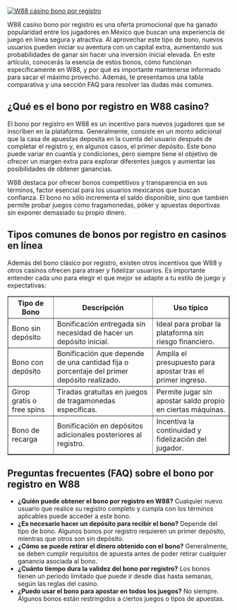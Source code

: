 [![W88 casino bono por registro](https://123-caf.pages.dev/gitsignup.png)](https://vrmoo.ru/Bt82HjjY)

<div>   <p>W88 casino bono por registro es una oferta promocional que ha ganado popularidad entre los jugadores en México que buscan una experiencia de juego en línea segura y atractiva. Al aprovechar este tipo de bono, nuevos usuarios pueden iniciar su aventura con un capital extra, aumentando sus probabilidades de ganar sin hacer una inversión inicial elevada. En este artículo, conocerás la esencia de estos bonos, cómo funcionan específicamente en W88, y por qué es importante mantenerse informado para sacar el máximo provecho. Además, te presentamos una tabla comparativa y una sección FAQ para resolver las dudas más comunes.</p>  <h2>¿Qué es el bono por registro en W88 casino?</h2>   <p>El bono por registro en W88 es un incentivo para nuevos jugadores que se inscriben en la plataforma. Generalmente, consiste en un monto adicional que la casa de apuestas deposita en la cuenta del usuario después de completar el registro y, en algunos casos, el primer depósito. Este bono puede variar en cuantía y condiciones, pero siempre tiene el objetivo de ofrecer un margen extra para explorar diferentes juegos y aumentar las posibilidades de obtener ganancias.</p>  <p>W88 destaca por ofrecer bonos competitivos y transparencia en sus términos, factor esencial para los usuarios mexicanos que buscan confianza. El bono no sólo incrementa el saldo disponible, sino que también permite probar juegos como tragamonedas, póker y apuestas deportivas sin exponer demasiado su propio dinero.</p>  <h2>Tipos comunes de bonos por registro en casinos en línea</h2>   <p>Además del bono clásico por registro, existen otros incentivos que W88 y otros casinos ofrecen para atraer y fidelizar usuarios. Es importante entender cada uno para elegir el que mejor se adapte a tu estilo de juego y expectativas:</p>    <table border="1" cellpadding="8" cellspacing="0">   <thead>   <tr>   <th>Tipo de Bono</th>   <th>Descripción</th>   <th>Uso típico</th>   </tr>   </thead>   <tbody>   <tr>   <td>Bono sin depósito</td>   <td>Bonificación entregada sin necesidad de hacer un depósito inicial.</td>   <td>Ideal para probar la plataforma sin riesgo financiero.</td>   </tr>   <tr>   <td>Bono con depósito</td>   <td>Bonificación que depende de una cantidad fija o porcentaje del primer depósito realizado.</td>   <td>Amplía el presupuesto para apostar tras el primer ingreso.</td>   </tr>   <tr>   <td>Girop gratis o free spins</td>   <td>Tiradas gratuitas en juegos de tragamonedas específicas.</td>   <td>Permite jugar sin apostar saldo propio en ciertas máquinas.</td>   </tr>   <tr>   <td>Bono de recarga</td>   <td>Bonificación en depósitos adicionales posteriores al registro.</td>   <td>Incentiva la continuidad y fidelización del jugador.</td>   </tr>   </tbody>   </table>    <h2>Preguntas frecuentes (FAQ) sobre el bono por registro en W88</h2>    <ul>   <li><strong>¿Quién puede obtener el bono por registro en W88?</strong>   Cualquier nuevo usuario que realice su registro completo y cumpla con los términos aplicables puede acceder a este bono.</li>      <li><strong>¿Es necesario hacer un depósito para recibir el bono?</strong>   Depende del tipo de bono. Algunos bonos por registro requieren un primer depósito, mientras que otros son sin depósito.</li>      <li><strong>¿Cómo se puede retirar el dinero obtenido con el bono?</strong>   Generalmente, se deben cumplir requisitos de apuesta antes de poder retirar cualquier ganancia asociada al bono.</li>      <li><strong>¿Cuánto tiempo dura la validez del bono por registro?</strong>   Los bonos tienen un periodo limitado que puede ir desde días hasta semanas, según las reglas del casino.</li>      <li><strong>¿Puedo usar el bono para apostar en todos los juegos?</strong>   No siempre. Algunos bonos están restringidos a ciertos juegos o tipos de apuestas.</li>   </ul>   </div>